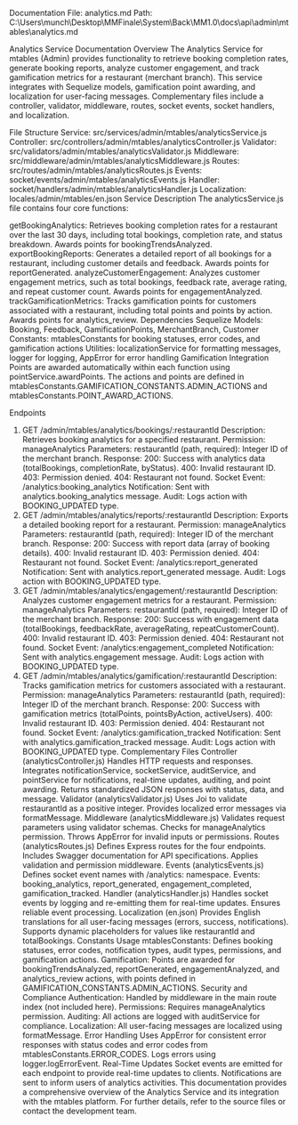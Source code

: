 Documentation File: analytics.md
Path: C:\Users\munch\Desktop\MMFinale\System\Back\MM1.0\docs\api\admin\mtables\analytics.md

Analytics Service Documentation
Overview
The Analytics Service for mtables (Admin) provides functionality to retrieve booking completion rates, generate booking reports, analyze customer engagement, and track gamification metrics for a restaurant (merchant branch). This service integrates with Sequelize models, gamification point awarding, and localization for user-facing messages. Complementary files include a controller, validator, middleware, routes, socket events, socket handlers, and localization.

File Structure
Service: src/services/admin/mtables/analyticsService.js
Controller: src/controllers/admin/mtables/analyticsController.js
Validator: src/validators/admin/mtables/analyticsValidator.js
Middleware: src/middleware/admin/mtables/analyticsMiddleware.js
Routes: src/routes/admin/mtables/analyticsRoutes.js
Events: socket/events/admin/mtables/analyticsEvents.js
Handler: socket/handlers/admin/mtables/analyticsHandler.js
Localization: locales/admin/mtables/en.json
Service Description
The analyticsService.js file contains four core functions:

getBookingAnalytics: Retrieves booking completion rates for a restaurant over the last 30 days, including total bookings, completion rate, and status breakdown. Awards points for bookingTrendsAnalyzed.
exportBookingReports: Generates a detailed report of all bookings for a restaurant, including customer details and feedback. Awards points for reportGenerated.
analyzeCustomerEngagement: Analyzes customer engagement metrics, such as total bookings, feedback rate, average rating, and repeat customer count. Awards points for engagementAnalyzed.
trackGamificationMetrics: Tracks gamification points for customers associated with a restaurant, including total points and points by action. Awards points for analytics_review.
Dependencies
Sequelize Models: Booking, Feedback, GamificationPoints, MerchantBranch, Customer
Constants: mtablesConstants for booking statuses, error codes, and gamification actions
Utilities: localizationService for formatting messages, logger for logging, AppError for error handling
Gamification Integration
Points are awarded automatically within each function using pointService.awardPoints. The actions and points are defined in mtablesConstants.GAMIFICATION_CONSTANTS.ADMIN_ACTIONS and mtablesConstants.POINT_AWARD_ACTIONS.

Endpoints
1. GET /admin/mtables/analytics/bookings/:restaurantId
Description: Retrieves booking analytics for a specified restaurant.
Permission: manageAnalytics
Parameters:
restaurantId (path, required): Integer ID of the merchant branch.
Response:
200: Success with analytics data (totalBookings, completionRate, byStatus).
400: Invalid restaurant ID.
403: Permission denied.
404: Restaurant not found.
Socket Event: /analytics:booking_analytics
Notification: Sent with analytics.booking_analytics message.
Audit: Logs action with BOOKING_UPDATED type.
2. GET /admin/mtables/analytics/reports/:restaurantId
Description: Exports a detailed booking report for a restaurant.
Permission: manageAnalytics
Parameters:
restaurantId (path, required): Integer ID of the merchant branch.
Response:
200: Success with report data (array of booking details).
400: Invalid restaurant ID.
403: Permission denied.
404: Restaurant not found.
Socket Event: /analytics:report_generated
Notification: Sent with analytics.report_generated message.
Audit: Logs action with BOOKING_UPDATED type.
3. GET /admin/mtables/analytics/engagement/:restaurantId
Description: Analyzes customer engagement metrics for a restaurant.
Permission: manageAnalytics
Parameters:
restaurantId (path, required): Integer ID of the merchant branch.
Response:
200: Success with engagement data (totalBookings, feedbackRate, averageRating, repeatCustomerCount).
400: Invalid restaurant ID.
403: Permission denied.
404: Restaurant not found.
Socket Event: /analytics:engagement_completed
Notification: Sent with analytics.engagement message.
Audit: Logs action with BOOKING_UPDATED type.
4. GET /admin/mtables/analytics/gamification/:restaurantId
Description: Tracks gamification metrics for customers associated with a restaurant.
Permission: manageAnalytics
Parameters:
restaurantId (path, required): Integer ID of the merchant branch.
Response:
200: Success with gamification metrics (totalPoints, pointsByAction, activeUsers).
400: Invalid restaurant ID.
403: Permission denied.
404: Restaurant not found.
Socket Event: /analytics:gamification_tracked
Notification: Sent with analytics.gamification_tracked message.
Audit: Logs action with BOOKING_UPDATED type.
Complementary Files
Controller (analyticsController.js)
Handles HTTP requests and responses.
Integrates notificationService, socketService, auditService, and pointService for notifications, real-time updates, auditing, and point awarding.
Returns standardized JSON responses with status, data, and message.
Validator (analyticsValidator.js)
Uses Joi to validate restaurantId as a positive integer.
Provides localized error messages via formatMessage.
Middleware (analyticsMiddleware.js)
Validates request parameters using validator schemas.
Checks for manageAnalytics permission.
Throws AppError for invalid inputs or permissions.
Routes (analyticsRoutes.js)
Defines Express routes for the four endpoints.
Includes Swagger documentation for API specifications.
Applies validation and permission middleware.
Events (analyticsEvents.js)
Defines socket event names with /analytics: namespace.
Events: booking_analytics, report_generated, engagement_completed, gamification_tracked.
Handler (analyticsHandler.js)
Handles socket events by logging and re-emitting them for real-time updates.
Ensures reliable event processing.
Localization (en.json)
Provides English translations for all user-facing messages (errors, success, notifications).
Supports dynamic placeholders for values like restaurantId and totalBookings.
Constants Usage
mtablesConstants: Defines booking statuses, error codes, notification types, audit types, permissions, and gamification actions.
Gamification: Points are awarded for bookingTrendsAnalyzed, reportGenerated, engagementAnalyzed, and analytics_review actions, with points defined in GAMIFICATION_CONSTANTS.ADMIN_ACTIONS.
Security and Compliance
Authentication: Handled by middleware in the main route index (not included here).
Permissions: Requires manageAnalytics permission.
Auditing: All actions are logged with auditService for compliance.
Localization: All user-facing messages are localized using formatMessage.
Error Handling
Uses AppError for consistent error responses with status codes and error codes from mtablesConstants.ERROR_CODES.
Logs errors using logger.logErrorEvent.
Real-Time Updates
Socket events are emitted for each endpoint to provide real-time updates to clients.
Notifications are sent to inform users of analytics activities.
This documentation provides a comprehensive overview of the Analytics Service and its integration with the mtables platform. For further details, refer to the source files or contact the development team.